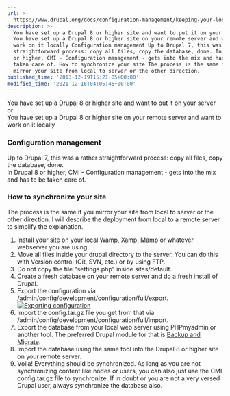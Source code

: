 ```yaml
---
url: >-
  https://www.drupal.org/docs/configuration-management/keeping-your-local-and-remote-sites-synchronized
description: >-
  You have set up a Drupal 8 or higher site and want to put it on your server or
  You have set up a Drupal 8 or higher site on your remote server and want to
  work on it locally Configuration management Up to Drupal 7, this was a rather
  straightforward process: copy all files, copy the database, done. In Drupal 8
  or higher, CMI - Configuration management - gets into the mix and has to be
  taken care of. How to synchronize your site The process is the same if you
  mirror your site from local to server or the other direction.
published_time: '2013-12-19T15:21:05+00:00'
modified_time: '2021-12-16T04:05:45+00:00'
---
```

You have set up a Drupal 8 or higher site and want to put it on your server  
or  
You have set up a Drupal 8 or higher site on your remote server and want to work on it locally

### Configuration management

Up to Drupal 7, this was a rather straightforward process: copy all files, copy the database, done.  
In Drupal 8 or higher, CMI - Configuration management - gets into the mix and has to be taken care of.

### How to synchronize your site

The process is the same if you mirror your site from local to server or the other direction. I will describe the deployment from local to a remote server to simplify the explanation.

1. Install your site on your local Wamp, Xamp, Mamp or whatever webserver you are using.
2. Move all files inside your drupal directory to the server. You can do this with Version control (Git, SVN, etc.) or by using FTP.
3. Do not copy the file "settings.php" inside sites/default.
4. Create a fresh database on your remote server and do a fresh install of Drupal.
5. Export the configuration via /admin/config/development/configuration/full/export.  
[![Exporting configuration](/files/exporting_configuration.png)](/files/exporting%5Fconfiguration.png)
6. Import the config.tar.gz file you get from that via /admin/config/development/configuration/full/import.
7. Export the database from your local web server using PHPmyadmin or another tool. The preferred Drupal module for that is [Backup and Migrate](https://www.drupal.org/project/backup%5Fmigrate "Project page on Drupal.org").
8. Import the database using the same tool into the Drupal 8 or higher site on your remote server.
9. Voila! Everything should be synchronized. As long as you are not synchronizing content like nodes or users, you can also just use the CMI config.tar.gz file to synchronize. If in doubt or you are not a very versed Drupal user, always synchronize the database also.